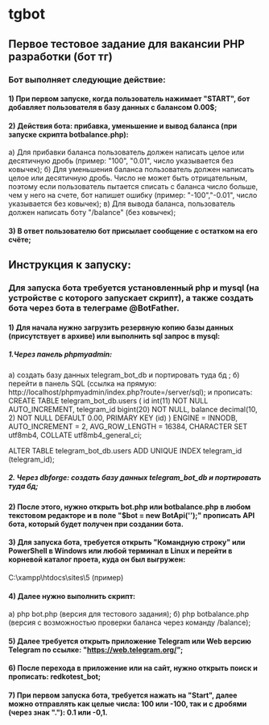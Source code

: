 # tgbot
## Первое тестовое задание для вакансии PHP разработки (бот тг)
### Бот выполняет следующие действие:
#### 1) При первом запуске, когда пользователь нажимает "START", бот добавляет пользователя в базу данных с балансом 0.00$;
#### 2) Действия бота: прибавка, уменьшение и вывод баланса (при запуске скрипта botbalance.php):
а) Для прибавки баланса пользователь должен написать целое или десятичную дробь (пример: "100", "0.01", число указывается без ковычек);
б) Для уменьшения баланса пользователь должен написать целое или десятичную дробь. Число не может быть отрицательным, поэтому если пользователь пытается списать с баланса число больше, чем у него на счете, бот напишет ошибку (пример: "-100","-0.01", число указывается без ковычек);
в) Для вывода баланса, пользователь должен написать боту "/balance" (без ковычек);
#### 3) В ответ пользователю бот присылает сообщение с остатком на его счёте;

## Инструкция к запуску:
### Для запуска бота требуется установленный php и mysql (на устройстве с которого запускает скрипт), а также создать бота через бота в телеграме @BotFather.
#### 1) Для начала нужно загрузить резервную копию базы данных (присутствует в архиве) или выполнить sql запрос в mysql:
##### 1.Через панель phpmyadmin:
а) создать базу данных telegram_bot_db и портировать туда бд ;
б) перейти в панель SQL (ссылка на прямую: http://localhost/phpmyadmin/index.php?route=/server/sql);
и прописать: 
CREATE TABLE telegram_bot_db.users (
  id int(11) NOT NULL AUTO_INCREMENT,
  telegram_id bigint(20) NOT NULL,
  balance decimal(10, 2) NOT NULL DEFAULT 0.00,
  PRIMARY KEY (id)
)
ENGINE = INNODB,
AUTO_INCREMENT = 2,
AVG_ROW_LENGTH = 16384,
CHARACTER SET utf8mb4,
COLLATE utf8mb4_general_ci;

ALTER TABLE telegram_bot_db.users
ADD UNIQUE INDEX telegram_id (telegram_id);
##### 2. Через dbforge: создать базу данных telegram_bot_db и портировать туда бд;
#### 2) После этого, нужно открыть bot.php или botbalance.php в любом текстовом редакторе и в поле "$bot = new BotApi('');" прописать API бота, который будет получен при создании бота.
#### 3) Для запуска бота, требуется открыть "Командную строку" или PowerShell в Windows или любой терминал в Linux и перейти в корневой каталог проета, куда он был выгружен:
C:\xampp\htdocs\sites\5 (пример)
#### 4) Далее нужно выполнить скрипт:
а) php bot.php (версия для тестового задания);
б) php botbalance.php (версия с возможностью проверки баланса через команду /balance);
#### 5) Далее требуется открыть приложение Telegram или Web версию Telegram по ссылке: "https://web.telegram.org/";
#### 6) После перехода в приложение или на сайт, нужно открыть поиск и прописать: redkotest_bot;
#### 7) При первом запуска бота, требуется нажать на "Start", далее можно отправлять как целые числа: 100 или -100, так и с дробями (через знак "."): 0.1 или -0,1.
